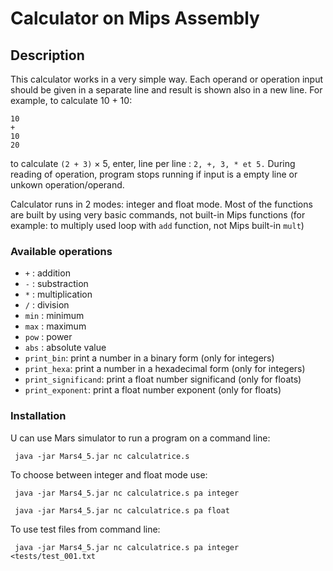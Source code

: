 # Calculator on Mips Assembly 

## Description

This calculator works in a very simple way. Each operand or operation input should be given in a separate line and result is shown also in a new line.
For example, to calculate 10 + 10:


`````````````````
10
+
10
20
`````````````````

to calculate `(2 + 3)` × 5, enter, line per line : `2, +, 3, * et 5.` During reading of operation, program stops running if input is a empty line or unkown operation/operand.

Calculator runs in 2 modes: integer and float mode. 
Most of the functions are built by using very basic commands, not built-in Mips functions (for example: to multiply used loop with `add` function, not Mips built-in `mult`)

### Available operations

- `+` : addition
- `-` : substraction
- `*` : multiplication
- `/` : division
- `min` : minimum
- `max` : maximum
- `pow` : power
- `abs` : absolute value
- `print_bin`: print a number in a binary form (only for integers)
- `print_hexa`: print a number in a hexadecimal form (only for integers)
- `print_significand`: print a float number significand (only for floats)
- `print_exponent`: print a float number exponent (only for floats)



### Installation

U can use Mars simulator to run a program on a command line:

```
 java -jar Mars4_5.jar nc calculatrice.s

```

To choose between integer and float mode use:

```
 java -jar Mars4_5.jar nc calculatrice.s pa integer
```

```
 java -jar Mars4_5.jar nc calculatrice.s pa float
```

To use  test files from command line:

```
 java -jar Mars4_5.jar nc calculatrice.s pa integer <tests/test_001.txt